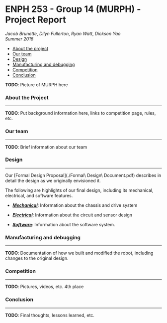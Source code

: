 # ENPH 253 - Group 14 (MURPH) - Project Report
*Jacob Brunette*, *Dilyn Fullerton*, *Ryan Watt*, *Dickson Yao*  
*Summer 2016*

* [About the project](about)
* [Our team](team)
* [Design](design)
* [Manufacturing and debugging](manufacturing)
* [Competition](competition)
* [Conclusion](conclusion)

**TODO**: Picture of MURPH here

### <a name="about"></a> About the Project
---
**TODO**: Put background information here, links to competition page,
rules, etc.

### <a name="team"></a> Our team
---
**TODO**: Brief information about our team

### <a name="design"></a> Design
---
Our [Formal Design Proposal](./Formal\ Design\ Document.pdf) 
describes in detail the design as we originally envisioned it.

The following are highlights of our final design, including its
mechanical, electrical, and software features.

* [_**Mechanical**_][mech]: Information about the
chassis and drive system

* [_**Electrical**_][elec]: Information about the
circuit and sensor design

* [_**Software**_][soft]: Information about the
software system.

### <a name="manufacturing"></a> Manufacturing and debugging
---
**TODO**: Documentation of how we built and modified the robot,
including changes to the original design.

### <a name="competition"></a> Competition
---
**TODO**: Pictures, videos, etc. 4th place

### <a name="conclusion"></a> Conclusion
---
**TODO**: Final thoughts, lessons learned, etc. 

[mech]: ./MECHANICAL.md
[elec]: ./ELECTRICAL.md
[soft]: ./SOFTWARE.md
